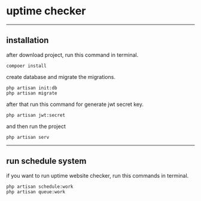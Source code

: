 # uptime checker

-----------------

## installation

after download project, run this command in terminal.

```
compoer install 
```
 create database and migrate the migrations.
```
php artisan init:db  
php artisan migrate 
```
after that run this command for generate jwt secret key.
```
php artisan jwt:secret
```
and then run the project 

```
php artisan serv
```
----------

## run schedule system 
if you want to run uptime website checker,
run this commands in terminal.
```
php artisan schedule:work
php artisan queue:work 
```
